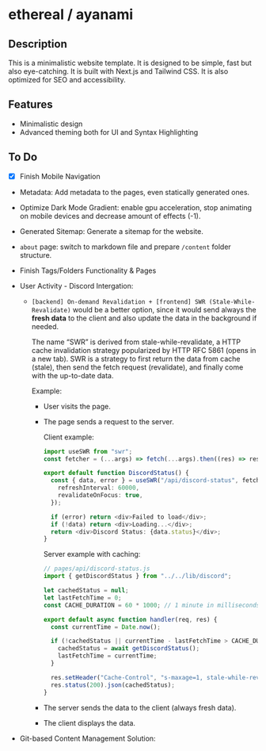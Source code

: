 # ethereal / ayanami

## Description

This is a minimalistic website template. It is designed to be simple, fast but also eye-catching. It is built with Next.js and Tailwind CSS. It is also optimized for SEO and accessibility.

## Features

- Minimalistic design
- Advanced theming both for UI and Syntax Highlighting

## To Do

- [x] Finish Mobile Navigation
- Metadata: Add metadata to the pages, even statically generated ones.
- Optimize Dark Mode Gradient: enable gpu acceleration, stop animating on mobile devices and decrease amount of effects (-1).
- Generated Sitemap: Generate a sitemap for the website.
- `about` page: switch to markdown file and prepare `/content` folder structure.
- Finish Tags/Folders Functionality & Pages
- User Activity - Discord Intergation:

  - `[backend] On-demand Revalidation + [frontend] SWR (Stale-While-Revalidate)` would be a better option, since it would send always the **fresh data** to the client and also update the data in the background if needed.

    The name “SWR” is derived from stale-while-revalidate, a HTTP cache invalidation strategy popularized by HTTP RFC 5861 (opens in a new tab). SWR is a strategy to first return the data from cache (stale), then send the fetch request (revalidate), and finally come with the up-to-date data.

    Example:

    - User visits the page.
    - The page sends a request to the server.

      Client example:

      ```ts
      import useSWR from "swr";
      const fetcher = (...args) => fetch(...args).then((res) => res.json());

      export default function DiscordStatus() {
        const { data, error } = useSWR("/api/discord-status", fetcher, {
          refreshInterval: 60000,
          revalidateOnFocus: true,
        });

        if (error) return <div>Failed to load</div>;
        if (!data) return <div>Loading...</div>;
        return <div>Discord Status: {data.status}</div>;
      }
      ```

      Server example with caching:

      ```ts
      // pages/api/discord-status.js
      import { getDiscordStatus } from "../../lib/discord";

      let cachedStatus = null;
      let lastFetchTime = 0;
      const CACHE_DURATION = 60 * 1000; // 1 minute in milliseconds

      export default async function handler(req, res) {
        const currentTime = Date.now();

        if (!cachedStatus || currentTime - lastFetchTime > CACHE_DURATION) {
          cachedStatus = await getDiscordStatus();
          lastFetchTime = currentTime;
        }

        res.setHeader("Cache-Control", "s-maxage=1, stale-while-revalidate");
        res.status(200).json(cachedStatus);
      }
      ```

    - The server sends the data to the client (always fresh data).
    - The client displays the data.

- Git-based Content Management Solution:
